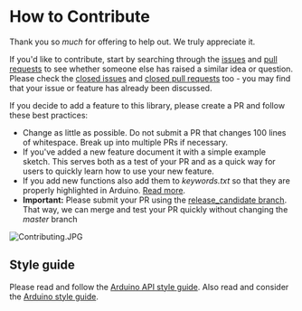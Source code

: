 # How to Contribute

Thank you so *much* for offering to help out. We truly appreciate it.

If you'd like to contribute, start by searching through the [issues](https://github.com/sparkfun/SparkFun_u-blox_SARA-R5_Arduino_Library/issues) and [pull requests](https://github.com/sparkfun/SparkFun_u-blox_SARA-R5_Arduino_Library/pulls) to see whether someone else has raised a similar idea or question.
Please check the [closed issues](https://github.com/sparkfun/SparkFun_u-blox_SARA-R5_Arduino_Library/issues?q=is%3Aissue+is%3Aclosed)
and [closed pull requests](https://github.com/sparkfun/SparkFun_u-blox_SARA-R5_Arduino_Library/pulls?q=is%3Apr+is%3Aclosed) too - you may find that your issue or feature has already been discussed.

If you decide to add a feature to this library, please create a PR and follow these best practices:

* Change as little as possible. Do not submit a PR that changes 100 lines of whitespace. Break up into multiple PRs if necessary.
* If you've added a new feature document it with a simple example sketch. This serves both as a test of your PR and as a quick way for users to quickly learn how to use your new feature.
* If you add new functions also add them to _keywords.txt_ so that they are properly highlighted in Arduino. [Read more](https://www.arduino.cc/en/Hacking/libraryTutorial).
* **Important:** Please submit your PR using the [release_candidate branch](https://github.com/sparkfun/SparkFun_u-blox_SARA-R5_Arduino_Library/tree/release_candidate). That way, we can merge and test your PR quickly without changing the _master_ branch

![Contributing.JPG](./img/Contributing.JPG)

## Style guide

Please read and follow the [Arduino API style guide](https://www.arduino.cc/en/Reference/APIStyleGuide). Also read and consider the [Arduino style guide](https://www.arduino.cc/en/Reference/StyleGuide).

